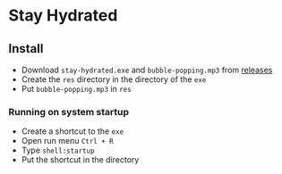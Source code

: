 # Stay Hydrated

## Install
- Download `stay-hydrated.exe` and `bubble-popping.mp3` from [releases](https://github.com/kbohdanowicz/stay-hydrated/releases/)
- Create the `res` directory in the directory of the `exe`
- Put `bubble-popping.mp3` in `res`

### Running on system startup
- Create a shortcut to the `exe`
- Open run menu `Ctrl + R`
- Type `shell:startup`
- Put the shortcut in the directory

